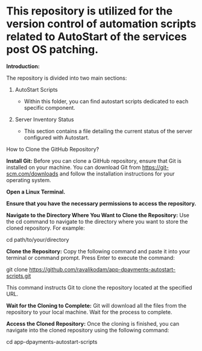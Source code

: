 # This repository is utilized for the version control of automation scripts related to AutoStart of the services post OS patching.

**Introduction:**

The repository is divided into two main sections:

1. AutoStart Scripts
   - Within this folder, you can find autostart scripts dedicated to each specific component.

2. Server Inventory Status
   - This section contains a file detailing the current status of the server configured with Autostart.
     

How to Clone the GitHub Repository?

**Install Git:**
Before you can clone a GitHub repository, ensure that Git is installed on your machine. You can download Git from https://git-scm.com/downloads  and follow the installation instructions for your operating system.

**Open a Linux Terminal.**

**Ensure that you have the necessary permissions to access the repository.**

**Navigate to the Directory Where You Want to Clone the Repository:**
Use the cd command to navigate to the directory where you want to store the cloned repository. For example:

cd path/to/your/directory

**Clone the Repository:**
Copy the following command and paste it into your terminal or command prompt. Press Enter to execute the command:

git clone <https://github.com/ravalikodam/app-dpayments-autostart-scripts.git>

This command instructs Git to clone the repository located at the specified URL.

**Wait for the Cloning to Complete:**
Git will download all the files from the repository to your local machine. Wait for the process to complete.

**Access the Cloned Repository:**
Once the cloning is finished, you can navigate into the cloned repository using the following command:

cd app-dpayments-autostart-scripts


